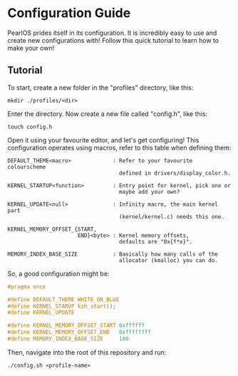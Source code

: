 # Configuration Guide
PearlOS prides itself in its configuration. It is incredibly easy to use and create
new configurations with! Follow this quick tutorial to learn how to make your own!

## Tutorial
To start, create a new folder in the "profiles" directory, like this:
```console
mkdir ./profiles/<dir>
```
Enter the directory. Now create a new file called "config.h", like this:
```console
touch config.h
```
Open it using your favourite editor, and let's get configuring! This configuration
operates using macros, refer to this table when defining them:
```
DEFAULT_THEME<macro>             : Refer to your favourite colourscheme
                                   defined in drivers/display_color.h.

KERNEL_STARTUP<function>         : Entry point for kernel, pick one or
                                   maybe add your own?

KERNEL_UPDATE<null>              : Infinity macro, the main kernel part
                                   (kernel/kernel.c) needs this one.

KERNEL_MEMORY_OFFSET_{START,
                      END}<byte> : Kernel memory offsets,
                                   defaults are "0x{f*x}".

MEMORY_INDEX_BASE_SIZE           : Basically how many calls of the
                                   allocator (kmalloc) you can do.
```
So, a good configuration might be:
```c
#pragma once

#define DEFAULT_THEME WHITE_ON_BLUE
#define KERNEL_STARUP ksh_start();
#define KERNEL_UPDATE

#define KERNEL_MEMORY_OFFSET_START 0xffffff
#define KERNEL_MEMORY_OFFSET_END   0xffffffff
#define MEMORY_INDEX_BASE_SIZE     100
```
Then, navigate into the root of this repository
and run:
```console
./config.sh <profile-name>
```
